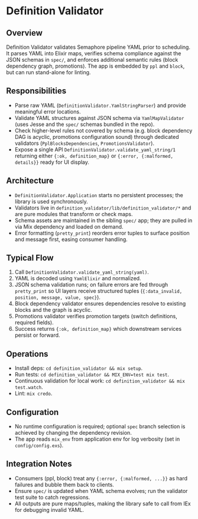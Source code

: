 # Definition Validator

## Overview
Definition Validator validates Semaphore pipeline YAML prior to scheduling. It parses YAML into Elixir maps, verifies schema compliance against the JSON schemas in `spec/`, and enforces additional semantic rules (block dependency graph, promotions). The app is embedded by `ppl` and `block`, but can run stand-alone for linting.

## Responsibilities
- Parse raw YAML (`DefinitionValidator.YamlStringParser`) and provide meaningful error locations.
- Validate YAML structures against JSON schema via `YamlMapValidator` (uses Jesse and the `spec/` schemas bundled in the repo).
- Check higher-level rules not covered by schema (e.g. block dependency DAG is acyclic, promotions configuration sound) through dedicated validators (`PplBlocksDependencies`, `PromotionsValidator`).
- Expose a single API `DefinitionValidator.validate_yaml_string/1` returning either `{:ok, definition_map}` or `{:error, {:malformed, details}}` ready for UI display.

## Architecture
- `DefinitionValidator.Application` starts no persistent processes; the library is used synchronously.
- Validators live in `definition_validator/lib/definition_validator/*` and are pure modules that transform or check maps.
- Schema assets are maintained in the sibling `spec/` app; they are pulled in via Mix dependency and loaded on demand.
- Error formatting (`pretty_print`) reorders error tuples to surface position and message first, easing consumer handling.

## Typical Flow
1. Call `DefinitionValidator.validate_yaml_string(yaml)`.
2. YAML is decoded using `YamlElixir` and normalized.
3. JSON schema validation runs; on failure errors are fed through `pretty_print` so UI layers receive structured tuples (`{:data_invalid, position, message, value, spec}`).
4. Block dependency validator ensures dependencies resolve to existing blocks and the graph is acyclic.
5. Promotions validator verifies promotion targets (switch definitions, required fields).
6. Success returns `{:ok, definition_map}` which downstream services persist or forward.

## Operations
- Install deps: `cd definition_validator && mix setup`.
- Run tests: `cd definition_validator && MIX_ENV=test mix test`.
- Continuous validation for local work: `cd definition_validator && mix test.watch`.
- Lint: `mix credo`.

## Configuration
- No runtime configuration is required; optional `spec` branch selection is achieved by changing the dependency revision.
- The app reads `mix_env` from application env for log verbosity (set in `config/config.exs`).

## Integration Notes
- Consumers (ppl, block) treat any `{:error, {:malformed, ...}}` as hard failures and bubble them back to clients.
- Ensure `spec/` is updated when YAML schema evolves; run the validator test suite to catch regressions.
- All outputs are pure maps/tuples, making the library safe to call from IEx for debugging invalid YAML.
